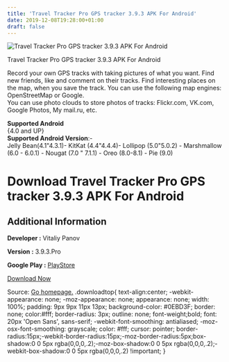 ```yaml
---
title: 'Travel Tracker Pro GPS tracker 3.9.3 APK For Android'
date: 2019-12-08T19:28:00+01:00
draft: false
---
```


![Travel Tracker Pro GPS tracker 3.9.3 APK For Android](https://i2.wp.com/apkhome.net/wp-content/uploads/2019/12/Travel-Tracker-Pro-GPS-tracker-3.9.3.png "Travel Tracker Pro GPS tracker 3.9.3 APK For Android")

  

Travel Tracker Pro GPS tracker 3.9.3 APK For Android

Record your own GPS tracks with taking pictures of what you want. Find new friends, like and comment on their tracks. Find interesting places on the map, when you save the track. You can use the following map engines: OpenStreetMap or Google.  
You can use photo clouds to store photos of tracks: Flickr.com, VK.com, Google Photos, My mail.ru, etc.

**Supported Android**  
{4.0 and UP}  
**Supported Android Version**:-  
Jelly Bean(4.1"4.3.1)- KitKat (4.4"4.4.4)- Lollipop (5.0"5.0.2) - Marshmallow (6.0 - 6.0.1) - Nougat (7.0 " 7.1.1) - Oreo (8.0-8.1) - Pie (9.0)

Download Travel Tracker Pro GPS tracker 3.9.3 APK For Android
=============================================================

Additional Information
----------------------

**Developer :** Vitaliy Panov

**Version :** 3.9.3.Pro

**Google Play :** [PlayStore](https://play.google.com/store/apps/details?id=vitalypanov.phototracker.pro&hl=en)

  

[Download Now](https://store4app.co/post/travel-tracker-pro-gps-tracker-3-9-3-apk-for-android_1575823677)

  
Source: [Go homepage.](https://store4app.co/post/travel-tracker-pro-gps-tracker-3-9-3-apk-for-android_1575823677) .downloadtop{ text-align:center; -webkit-appearance: none; -moz-appearance: none; appearance: none; width: 100%; padding: 9px 9px 11px 13px; background-color: #0EBD3F; border: none; color:#fff; border-radius: 3px; outline: none; font-weight;bold; font: 20px 'Open Sans', sans-serif; -webkit-font-smoothing: antialiased; -moz-osx-font-smoothing: grayscale; color: #fff; cursor: pointer; border-radius:15px;-webkit-border-radius:15px;-moz-border-radius:5px;box-shadow:0 0 5px rgba(0,0,0,.2);-moz-box-shadow:0 0 5px rgba(0,0,0,.2);-webkit-box-shadow:0 0 5px rgba(0,0,0,.2) !important; }